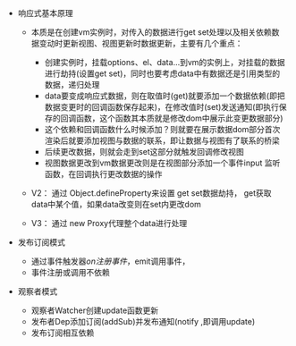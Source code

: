 - 响应式基本原理
  
  - 本质是在创建vm实例时，对传入的数据进行get set处理以及相关依赖数据变动时更新视图、视图更新时数据更新，主要有几个重点：
    - 创建实例时，挂载options、el、data...到vm的实例上，对挂载的数据进行劫持(设置get set)，同时也要考虑data中有数据还是引用类型的数据，递归处理
    - data要变成响应式数据，则在取值时(get)就要添加一个数据依赖(即把数据变更时的回调函数保存起来)，在修改值时(set)发送通知(即执行保存的回调函数，这个函数其本质就是修改dom中展示此变更数据部分)
    - 这个依赖和回调函数什么时候添加？则就要在展示数据dom部分首次渲染后就要添加视图与数据的联系，即让数据与视图有了联系的桥梁
    - 后续更改数据，则就会走到set这部分就触发回调修改视图
    - 视图数据更改到vm数据更改则是在视图部分添加一个事件input 监听函数，在回调执行更改数据的操作
  
  - V2： 通过 Object.defineProperty来设置 get set数据劫持， get获取data中某个值，如果data改变则在set内更改dom
  - V3： 通过 new Proxy代理整个data进行处理

- 发布订阅模式
  - 通过事件触发器$on注册事件，$emit调用事件，
  - 事件注册或调用不依赖
- 观察者模式
  - 观察者Watcher创建update函数更新
  - 发布者Dep添加订阅(addSub)并发布通知(notify ,即调用update)
  - 发布订阅相互依赖

